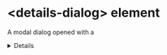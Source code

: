 # &lt;details-dialog&gt; element

A modal dialog opened with a <details> button.

## Installation
  Available on [npm](https://www.npmjs.com/) as [**@github/details-dialog-element**](https://www.npmjs.com/package/@github/details-dialog-element).
    ```
  $ npm install --save @github/details-dialog-element
  ```

## Usage

### details-dialog

### Markup

```html
<details>
  <summary>Open dialog</summary>
  <details-dialog>
    Modal content
    <button type="button" data-close-dialog>Close</button>
  </details-dialog>
</details>
```

## Deferred loading

Dialog content can be loaded from a server by embedding an [`<include-fragment>`][fragment] element.

```html
<details>
  <summary>Robots</summary>
  <details-dialog src="/robots" preload>
    <include-fragment>Loading…</include-fragment>
  </details-dialog>
</details>
```

The `src` attribute value is copied to the `<include-fragment>` the first time the `<details>` button is toggled open, which starts the server fetch.

If the `preload` attribute is present, hovering over the `<details>` element will trigger the server fetch.

## Events

### `details-dialog-close`

`details-dialog-close` event is fired from `<details-dialog>` when a request to close the dialog is made from

- pressing <kbd>escape</kbd>,
- submitting a `form[method="dialog"]`
- clicking on `summary, form button[formmethod="dialog"], [data-close-dialog]`, or
- `dialog.toggle(false)`

This event bubbles, and can be canceled to keep the dialog open.

```js
document.addEventListener('details-dialog-close', function(event) {
  if (!confirm('Are you sure?')) {
    event.preventDefault()
  }
})
```

## Browser Support
  Browsers without native [custom element support][support] require a [polyfill][].
    - Chrome
    - Firefox
    - Safari
    - Microsoft Edge
  [support]: https://caniuse.com/custom-elementsv1
  [polyfill]: https://github.com/webcomponents/custom-elements